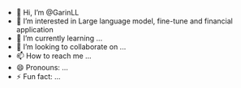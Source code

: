 - 👋 Hi, I’m @GarinLL
- 👀 I’m interested in Large language model, fine-tune and financial application
- 🌱 I’m currently learning ...
- 💞️ I’m looking to collaborate on ...
- 📫 How to reach me ...
- 😄 Pronouns: ...
- ⚡ Fun fact: ...

<!---
GarinLL/GarinLL is a ✨ special ✨ repository because its `README.md` (this file) appears on your GitHub profile.
You can click the Preview link to take a look at your changes.
--->
